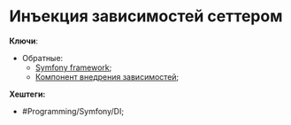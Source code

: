 
# Инъекция зависимостей сеттером

**Ключи**:
- Обратные:
	- [Symfony framework](Symfony-framework);
	- [Компонент внедрения зависимостей](symfony-di);

**Хештеги:** 
- #Programming/Symfony/DI;
